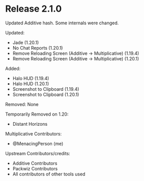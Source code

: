# Release 2.1.0

Updated Additive hash.
Some internals were changed.

Updated:
- Jade (1.20.1)
- No Chat Reports (1.20.1)
- Remove Reloading Screen (Additive -> Multiplicative) (1.19.4)
- Remove Reloading Screen (Additive -> Multiplicative) (1.20.1)

Added:
- Halo HUD (1.19.4)
- Halo HUD (1.20.1)
- Screenshot to Clipboard (1.19.4)
- Screenshot to Clipboard (1.20.1)

Removed:
None

Temporarily Removed on 1.20:
- Distant Horizons


Multiplicative Contributors:
- @MenacingPerson (me)

Upstream Contributors/credits:
- Additive Contributors
- Packwiz Contributors
- All contributors of other tools used

